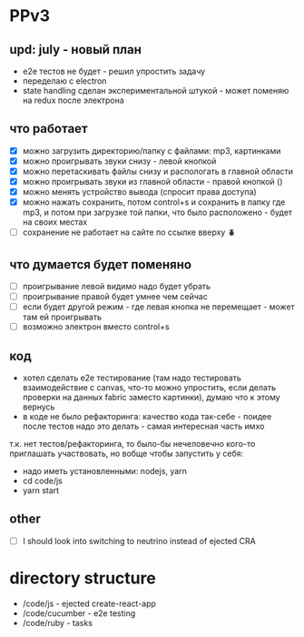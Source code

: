 # PPv3

## upd: july - новый план

- e2e тестов не будет - решил упростить задачу
- переделаю с electron
- state handling сделан экспериментальной штукой - может поменяю на redux после электрона

## что работает

- [x] можно загрузить директорию/папку с файлами: mp3, картинками
- [x] можно проигрывать звуки снизу - левой кнопкой
- [x] можно перетаскивать файлы снизу и распологать в главной области
- [x] можно проигрывать звуки из главной области - правой кнопкой ()
- [x] можно менять устройство вывода (спросит права доступа)
- [x] можно нажать сохранить, потом control+s и сохранить в папку где mp3, и потом при загрузке той папки, что было расположено - будет на своих местах
- [ ] сохранение не работает на сайте по ссылке вверху :beetle:

## что думается будет поменяно

- [ ] проигрывание левой видимо надо будет убрать
- [ ] проигрывание правой будет умнее чем сейчас
- [ ] если будет другой режим - где левая кнопка не перемещает - может там ей проигрывать
- [ ] возможно электрон вместо control+s

## код

- хотел сделать e2e тестирование (там надо тестировать взаимодействие с canvas, что-то можно упростить, если делать проверки на данных fabric заместо картинки), думаю что к этому вернусь
- в коде не было рефакторинга: качество кода так-себе - поидее после тестов надо это делать - самая интересная часть имхо

т.к. нет тестов/рефакторинга, то было-бы нечеловечно кого-то приглашать участвовать, но вобще чтобы запустить у себя:
- надо иметь установленными: nodejs, yarn
- cd code/js
- yarn start

## other

- [ ] I should look into switching to neutrino instead of ejected CRA

# directory structure

- /code/js - ejected create-react-app
- /code/cucumber - e2e testing
- /code/ruby - tasks
